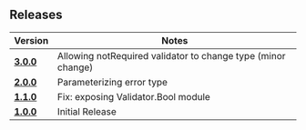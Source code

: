 ## Releases

| Version                                                                   | Notes                                                        |
| ------------------------------------------------------------------------- | ------------------------------------------------------------ |
| [**3.0.0**](https://github.com/gege251/elm-validator-pipeline/tree/3.0.0) | Allowing notRequired validator to change type (minor change) |
| [**2.0.0**](https://github.com/gege251/elm-validator-pipeline/tree/2.0.0) | Parameterizing error type                                    |
| [**1.1.0**](https://github.com/gege251/elm-validator-pipeline/tree/1.1.1) | Fix: exposing Validator.Bool module                          |
| [**1.0.0**](https://github.com/gege251/elm-validator-pipeline/tree/1.0.0) | Initial Release                                              |
